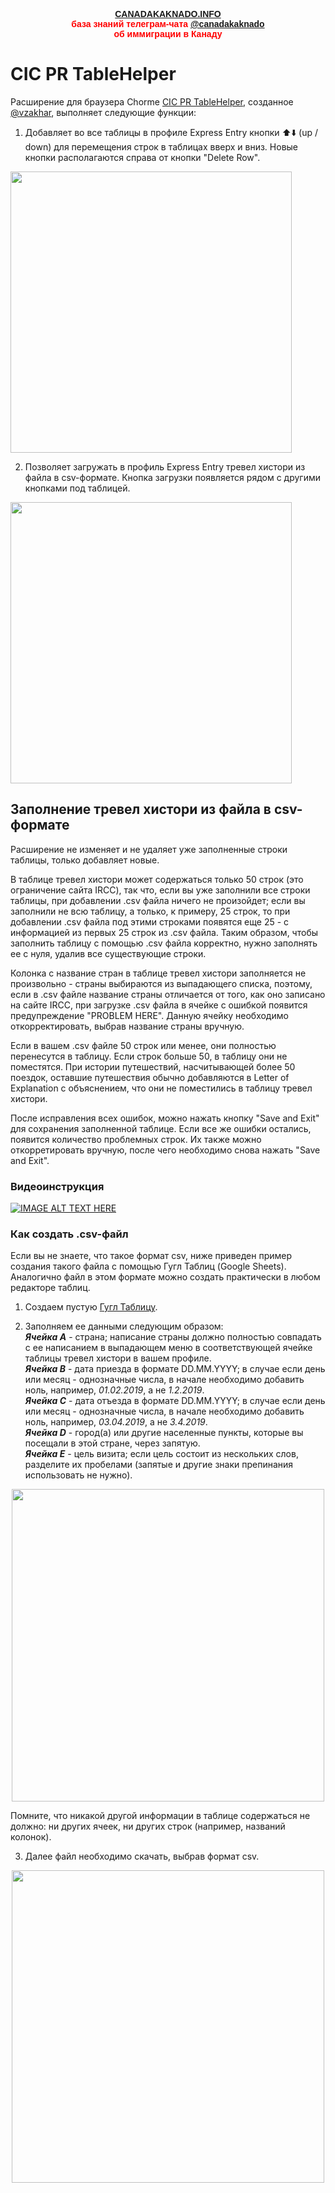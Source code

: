 <p style="color:red; font-family:arial; font-weight:800; text-align:center; font-size:1em; "><a href="https://canadakaknado.info">CANADAKAKNADO.INFO</a><br>база знаний телеграм-чата <a href="https://t.me/canadakaknado">@canadakaknado</a><br>об иммиграции в Канаду</p>

# __CIC PR TableHelper__

Расширение для браузера Chorme [CIC PR TableHelper](https://chrome.google.com/webstore/detail/cic-pr-tablehelper/bibbcbmdkcmmgpodmahndpfakjfiefnn), созданное [@vzakhar](https://t.me/vzakhar), выполняет следующие функции: 

1. Добавляет во все таблицы в профиле Express Entry кнопки ⬆️⬇️ (up / down) для перемещения строк в таблицах вверх и вниз. Новые кнопки располагаются справа от кнопки "Delete Row". 
<img src="https://canadakaknado.info/assets/images/chrome-ext-2.png" width="450">

2. Позволяет загружать в профиль Express Entry тревел хистори из файла в csv-формате. Кнопка загрузки появляется рядом с другими кнопками под таблицей. 
<img src="https://canadakaknado.info/assets/images/chrome-ext-1.png" width="450">


## Заполнение тревел хистори из файла в csv-формате

Расширение не изменяет и не удаляет уже заполненные строки таблицы, только добавляет новые. 

В таблице тревел хистори может содержаться только 50 строк (это ограничение сайта IRCC), так что, если вы уже заполнили все строки таблицы, при добавлении .csv файла ничего не произойдет; если вы заполнили не всю таблицу, а только, к примеру, 25 строк, то при добавлении .csv файла под этими строками появятся еще 25 - с информацией из первых 25 строк из .csv файла. Таким образом, чтобы заполнить таблицу с помощью .csv файла корректно, нужно заполнять ее с нуля, удалив все существующие строки. 

Колонка с название стран в таблице тревел хистори заполняется не произвольно - страны выбираются из выпадающего списка, поэтому, если в .csv файле название страны отличается от того, как оно записано на сайте IRCC, при загрузке .csv файла в ячейке с ошибкой появится предупреждение "PROBLEM HERE". Данную ячейку необходимо откорректировать, выбрав название страны вручную. 

Если в вашем .csv файле 50 строк или менее, они полностью перенесутся в таблицу. Если строк больше 50, в таблицу они не поместятся. При истории путешествий, насчитывающей более 50 поездок, оставшие путешествия обычно добавляются в Letter of Explanation с объяснением, что они не поместились в таблицу тревел хистори. 

После исправления всех ошибок, можно нажать кнопку "Save and Exit" для сохранения заполненной таблице. Если все же ошибки остались, появится количество проблемных строк. Их также можно откорретировать вручную, после чего необходимо снова нажать "Save and Exit".

### Видеоинструкция

[![IMAGE ALT TEXT HERE](https://img.youtube.com/vi/DRZ4JetBk6o/0.jpg)](https://www.youtube.com/watch?v=DRZ4JetBk6o)

### Как создать .csv-файл

Если вы не знаете, что такое формат csv, ниже приведен пример создания такого файла с помощью Гугл Таблиц (Google Sheets). Аналогично файл в этом формате можно создать практически в любом редакторе таблиц. 

1. Создаем пустую [Гугл Таблицу](https://docs.google.com/spreadsheets). 

2. Заполняем ее данными следующим образом:  
__*Ячейка А*__ - страна; написание страны должно полностью совпадать с ее написанием в выпадающем меню в соответствующей ячейке таблицы тревел хистори в вашем профиле.  
__*Ячейка В*__ - дата приезда в формате DD.MM.YYYY; в случае если день или месяц - однозначные числа, в начале необходимо добавить ноль, например, *01.02.2019*, а не *1.2.2019*.  
__*Ячейка С*__ - дата отъезда в формате DD.MM.YYYY; в случае если день или месяц - однозначные числа, в начале необходимо добавить ноль, например, *03.04.2019*, а не *3.4.2019*.  
__*Ячейка D*__ - город(а) или другие населенные пункты, которые вы посещали в этой стране, через запятую.  
__*Ячейка Е*__ - цель визита; если цель состоит из нескольких слов, разделите их пробелами (запятые и другие знаки препинания использовать не нужно).  

<p style="text-align: center;"> <img src="https://canadakaknado.info/assets/images/my-travel-history.jpg" width="500"> </p>

Помните, что никакой другой информации в таблице содержаться не должно: ни других ячеек, ни других строк (например, названий колонок). 

3. Далее файл необходимо скачать, выбрав формат csv. 

<p style="text-align: center;"> <img src="https://canadakaknado.info/assets/images/travel-history-download.jpg" width="500"> </p>
